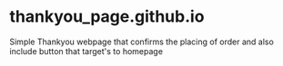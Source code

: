 # thankyou_page.github.io
Simple Thankyou webpage that confirms the placing of order and also include button that target's to homepage
